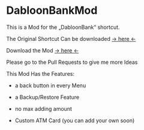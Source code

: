 # DabloonBankMod
This is a Mod for the „DabloonBank“ shortcut.

The Original Shortcut Can be downloaded 
[-> here <-](https://github.com/cnan00/DabloonBank/)

Download the Mod
[-> here <-](https://github.com/NoOneIsHereFr/DabloonBankMod/releases/tag/v0.4)

Please go to the Pull Requests to give me more Ideas

This Mod Has the Features:

- a back button in every Menu

- a Backup/Restore Feature

- no max adding amount

- Custom ATM Card (you can add your own soon)
